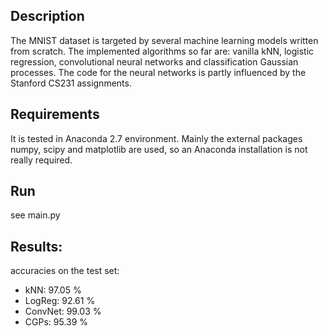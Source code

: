 
## Description

The MNIST dataset is targeted by several machine learning models written from scratch.
The implemented algorithms so far are: vanilla kNN, logistic regression, convolutional neural networks and classification Gaussian processes. The code for the neural networks is  partly influenced by the Stanford CS231 assignments.

## Requirements
It is tested in Anaconda 2.7 environment. Mainly the external packages numpy, scipy and matplotlib are used, so an Anaconda installation is not really required.
 
## Run
see main.py

## Results:
accuracies on the test set:
* kNN: 97.05 % 
* LogReg: 92.61 %
* ConvNet: 99.03 %
* CGPs: 95.39 %